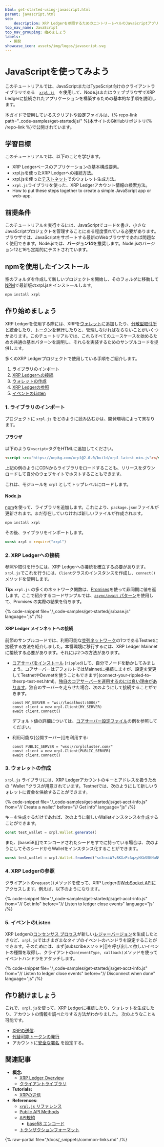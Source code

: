```yaml
---
html: get-started-using-javascript.html
parent: javascript.html
seo:
    description: XRP Ledgerを参照するためのエントリーレベルのJavaScriptアプリケーションを構築します。
top_nav_name: JavaScript
top_nav_grouping: 始めましょう
labels:
  - 開発
showcase_icon: assets/img/logos/javascript.svg
---
```

# JavaScriptを使ってみよう

このチュートリアルでは、JavaScriptまたはTypeScript向けのクライアントライブラリである　[`xrpl.js`](https://github.com/XRPLF/xrpl.js/)　を使用して、Node.jsまたはウェブブラウザでXRP Ledgerに接続されたアプリケーションを構築するための基本的な手順を説明します。

本ガイドで使用しているスクリプトや設定ファイルは、{% repo-link path="_code-samples/get-started/js/" %}本サイトのGitHubリポジトリ{% /repo-link %}で公開されています。


## 学習目標

このチュートリアルでは、以下のことを学びます。

* XRP Ledgerベースのアプリケーションの基本構成要素。
* xrpl.jsを使ったXRP Ledgerへの接続方法。
* xrpl.jsを使った[テストネット](/resources/dev-tools/xrp-faucets)でのウォレット生成方法。
* `xrpl.js`ライブラリを使った、XRP Ledgerアカウント情報の検索方法。
* How to put these steps together to create a simple JavaScript app or web-app.


## 前提条件

このチュートリアルを実行するには、JavaScriptでコードを書き、小さなJavaScriptプロジェクトを管理することにある程度慣れている必要があります。ブラウザでは、JavaScriptをサポートする最新のWebブラウザであれば問題なく使用できます。Node.jsでは、**バージョン14**を推奨します。Node.jsのバージョン12と16も定期的にテストされています。


## npmを使用したインストール

空のフォルダを作成して新しいプロジェクトを開始し、そのフォルダに移動して[NPM](https://www.npmjs.com/)で最新版のxrpl.jsをインストールします。

```sh
npm install xrpl
```


## 作り始めましょう

XRP Ledgerを使用する際には、XRPを[ウォレット](../../introduction/crypto-wallets.md)に追加したり、[分散型取引所](../../concepts/tokens/decentralized-exchange/index.md)と統合したり、[トークンを発行](../../concepts/tokens/index.md)したりと、管理しなければならないことがいくつかあります。このチュートリアルでは、これらすべてのユースケースを始めるための共通の基本パターンを説明し、それらを実装するためのサンプルコードを提供します。

多くのXRP Ledgerプロジェクトで使用している手順をご紹介します。

1. [ライブラリのインポート](#1-ライブラリのインポート)
1. [XRP Ledgerへの接続](#2-xrp-ledgerへの接続)
1. [ウォレットの作成](#3-ウォレットの作成)
1. [XRP Ledgerの参照](#4-xrp-ledgerの参照)
1. [イベントのListen](#5-イベントのlisten)

### 1. ライブラリのインポート

プロジェクトに `xrpl.js` をどのように読み込むかは、開発環境によって異なります。

#### ブラウザ

以下のような`<script>`タグをHTMLに追加してください。

```html
<script src="https://unpkg.com/xrpl@2.0.0/build/xrpl-latest-min.js"></script>
```

上記の例のようにCDNからライブラリをロードすることも、リリースをダウンロードして自分のウェブサイトでホストすることもできます。

これは、モジュールを `xrpl` としてトップレベルにロードします。

#### Node.js

[npm](https://www.npmjs.com/)を使って、ライブラリを追加します。これにより、`package.json`ファイルが更新されます。まだ存在していなければ新しいファイルが作成されます。

```sh
npm install xrpl
```

その後、ライブラリをインポートします。

```js
const xrpl = require("xrpl")
```


### 2. XRP Ledgerへの接続

参照や取引を行うには、XRP Ledgerへの接続を確立する必要があります。`xrpl.js`でこれを行うには、`Client`クラスのインスタンスを作成し、`connect()`メソッドを使用します。

**Tip:** `xrpl.js` の多くのネットワーク関数は、[Promises](https://developer.mozilla.org/en-US/docs/Web/JavaScript/Reference/Global_Objects/Promise)を使って非同期に値を返します。ここで紹介するコードサンプルでは、[`async/await` パターン](https://developer.mozilla.org/en-US/docs/Learn/JavaScript/Asynchronous/Async_await)を使用して、Promises の実際の結果を待ちます。

{% code-snippet file="/_code-samples/get-started/js/base.js" language="js" /%}

#### XRP Ledger メインネットへの接続

前節のサンプルコードでは、利用可能な[並列ネットワーク](../../concepts/networks-and-servers/parallel-networks.md)の1つであるTestnetに接続する方法を紹介しました。本番環境に移行するには、XRP Ledger Mainnetに接続する必要があります。それには2つの方法があります。

* [コアサーバをインストール](../../infrastructure/installation/index.md) (`rippled`)して、自分でノードを動かしてみましょう。コアサーバーはデフォルトではMainnetに接続しますが、設定を変更してTestnetやDevnetを使うこともできます](connect-your-rippled-to-thexrp-test-net.html)。[独自のコアサーバーを運用するのには良い理由があります](../../concepts/networks-and-servers/index.md#reasons-to-run-your-own-server)。独自のサーバーを走らせた場合、次のようにして接続することができます。

    ```
    const MY_SERVER = "ws://localhost:6006/"
    const client = new xrpl.Client(MY_SERVER)
    await client.connect()
    ```

    デフォルト値の詳細については、[コアサーバー設定ファイル](https://github.com/XRPLF/rippled/blob/c0a0b79d2d483b318ce1d82e526bd53df83a4a2c/cfg/rippled-example.cfg#L1562)の例を参照してください。

* 利用可能な[公開サーバー][]を利用する:

    ```
    const PUBLIC_SERVER = "wss://xrplcluster.com/"
    const client = new xrpl.Client(PUBLIC_SERVER)
    await client.connect()
    ```


### 3. ウォレットの作成

`xrpl.js` ライブラリには、XRP Ledgerアカウントのキーとアドレスを扱うための "Wallet "クラスが用意されています。Testnetでは、次のようにして新しいウォレットに資金を供給することができます。

{% code-snippet file="/_code-samples/get-started/js/get-acct-info.js" from="// Create a wallet" before="// Get info" language="js" /%}

キーを生成するだけであれば、次のように新しいWalletインスタンスを作成することができます。

```js
const test_wallet = xrpl.Wallet.generate()
```

また、[base58][]でエンコードされたシードをすでに持っている場合は、次のようにしてそのシードからWalletをインスタンス化することができます。

```js
const test_wallet = xrpl.Wallet.fromSeed("sn3nxiW7v8KXzPzAqzyHXbSSKNuN9") // テスト用シークレット、本番環境では使用しないでください
```

### 4. XRP Ledgerの参照

クライアントの`request()`メソッドを使って、XRP Ledgerの[WebSocket API](../../references/http-websocket-apis/api-conventions/request-formatting.md)にアクセスします。例えば、以下のようになります。

{% code-snippet file="/_code-samples/get-started/js/get-acct-info.js" from="// Get info" before="// Listen to ledger close events" language="js" /%}


### 5. イベントのListen

XRP Ledgerの[コンセンサス プロセス](../../concepts/consensus-protocol/index.md)が新しい[レジャーバージョン](../../concepts/ledgers/index.md)を生成したときなど、`xrpl.js`ではさまざまなタイプのイベントのハンドラを設定することができます。そのためには、まず[subscribeメソッド][]を呼び出して欲しいイベントの種類を取得し、クライアントの`on(eventType, callback)`メソッドを使ってイベントハンドラをアタッチします。

{% code-snippet file="/_code-samples/get-started/js/get-acct-info.js" from="// Listen to ledger close events" before="// Disconnect when done" language="js" /%}


## 作り続けましょう

これで、`xrpl.js`を使って、XRP Ledgerに接続したり、ウォレットを生成したり、アカウントの情報を調べたりする方法がわかりました。
次のようなことも可能です。

* [XRPの送信](send-xrp.md).
* [代替可能トークンの発行](../use-tokens/issue-a-fungible-token.md)
* アカウントに[安全な署名](../../concepts/transactions/secure-signing.md) を設定する。


## 関連記事

- **概念:**
    - [XRP Ledger Overview](/about/)
    - [クライアントライブラリ](../../references/client-libraries.md)
- **Tutorials:**
    - [XRPの送信](send-xrp.md)
- **References:**
    - [`xrpl.js` リファレンス](https://js.xrpl.org/)
    - [Public API Methods](../../references/http-websocket-apis/public-api-methods/index.md)
    - [API規約](../../references/http-websocket-apis/api-conventions/index.md)
        - [base58 エンコード](../../references/protocol/data-types/base58-encodings.md)
    - [トランザクションフォーマット](../../references/protocol/transactions/index.md)

{% raw-partial file="/docs/_snippets/common-links.md" /%}
